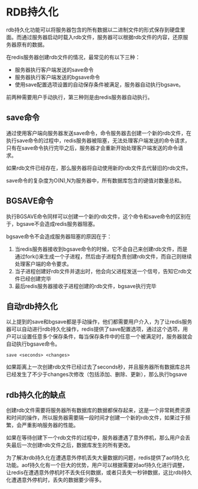 # RDB持久化

rdb持久化功能可以将服务器包含的所有数据以二进制文件的形式保存到硬盘里面。而通过服务器启动时载入rdb文件，服务器可以根据rdb文件的内容，还原服务器原有的数据。

在redis服务器创建rdb文件的情况，最常见的有以下三种：

- 服务器执行客户端发送的save命令
- 服务器执行客户端发送的bgsave命令
- 使用save配置选项设置的自动保存条件被满足，服务器自动执行bgsave。

前两种需要用户手动执行，第三种则是由redis服务器自动执行。

##  save命令

通过使用客户端向服务器发送save命令，命令服务器去创建一个新的rdb文件，在执行save命令的过程中，redis服务器被阻塞，无法处理客户端发送的命令请求，只有在save命令执行完毕之后，服务器才会重新开始处理客户端发送的命令请求。

如果rdb文件已经存在，那么服务器将自动使用新的rdb文件去代替旧的rdb文件。

save命令的复杂度为O(N),N为服务器中，所有数据库包含的键值对数量总和。

## BGSAVE命令

执行BGSAVE命令同样可以创建一个新的rdb文件，这个命令和save命令的区别在于，bgsave不会造成redis服务器阻塞。

bgsave命令不会造成服务器阻塞的原因在于：

1. 当redis服务器接收到bgsave命令的时候，它不会自己来创建rdb文件，而是通过fork()来生成一个子进程，然后由子进程负责创建rdb文件，而自己则继续处理客户端的命令要求。
2. 当子进程创建好rdb文件并退出时，他会向父进程发送一个信号，告知它rdb文件已经创建完毕
3. 最后redis服务器接收子进程创建的rdb文件，bgsave执行完毕

## 自动rdb持久化

以上提到的save和bgsave都是手动操作，他们都需要用户介入，为了让redis服务器可以自动进行rdb持久化操作，redis提供了save配置选项，通过这个选项，用户可以设置任意多个保存条件，每当保存条件中的任意一个被满足时，服务器就会自动执行bgsave命令。

`save <seconds> <changes>`

如果距离上一次创建rdb文件已经过去了seconds秒，并且服务器所有数据库总共已经发生了不少于changes次修改（包括添加、删除、更新），那么执行bgsave 

## rdb持久化的缺点

创建rdb文件需要将服务器所有数据库的数据都保存起来，这是一个非常耗费资源和时间的操作，所以服务器需要隔一段时间才创建一个新的rdb文件，如果过于频繁，会严重影响服务器的性能。

如果在等待创建下一个rdb文件的过程中，服务器遭遇了意外停机，那么用户会丢失最后一次创建rdb文件之后，数据库发生的所有更改。

为了解决rdb持久化在遭遇意外停机丢失大量数据的问题，redis提供了aof持久化功能。aof持久化有一个巨大的优势，用户可以根据需要对aof持久化进行调整，让redis在遭遇意外停机时不丢失任何数据，或者只丢失一秒钟数据，这比rdb持久化遭遇意外停机时，丢失的数据要少得多。

